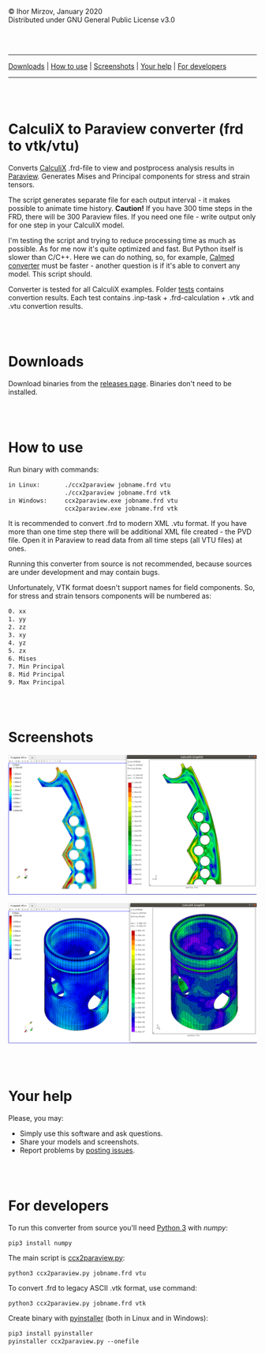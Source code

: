 © Ihor Mirzov, January 2020  
Distributed under GNU General Public License v3.0

<br/><br/>



---

[Downloads](#downloads) |
[How to use](#how-to-use) |
[Screenshots](#screenshots) |
[Your help](#your-help) |
[For developers](#for-developers)

---

<br/><br/>



# CalculiX to Paraview converter (frd to vtk/vtu)

Converts [CalculiX](http://www.dhondt.de/) .frd-file to view and postprocess analysis results in [Paraview](https://www.paraview.org/). Generates Mises and Principal components for stress and strain tensors.

The script generates separate file for each output interval - it makes possible to animate time history. **Caution!** If you have 300 time steps in the FRD, there will be 300 Paraview files. If you need one file - write output only for one step in your CalculiX model.

I'm testing the script and trying to reduce processing time as much as possible. As for me now it's quite optimized and fast. But Python itself is slower than C/C++. Here we can do nothing, so, for example, [Calmed converter](https://www.salome-platform.org/forum/forum_12/126338563) must be faster - another question is if it's able to convert any model. This script should.

Converter is tested for all CalculiX examples. Folder [tests](./tests/) contains convertion results. Each test contains .inp-task + .frd-calculation + .vtk and .vtu convertion results.

<br/><br/>



# Downloads

Download binaries from the [releases page](https://github.com/imirzov/ccx2paraview/releases). Binaries don't need to be installed.

<br/><br/>



# How to use

Run binary with commands:

    in Linux:       ./ccx2paraview jobname.frd vtu
                    ./ccx2paraview jobname.frd vtk
    in Windows:     ccx2paraview.exe jobname.frd vtu
                    ccx2paraview.exe jobname.frd vtk

It is recommended to convert .frd to modern XML .vtu format. If you have more than one time step there will be additional XML file created - the PVD file. Open it in Paraview to read data from all time steps (all VTU files) at ones.

Running this converter from source is not recommended, because sources are under development and may contain bugs.

Unfortunately, VTK format doesn't support names for field components. So, for stress and strain tensors components will be numbered as:

    0. xx
    1. yy
    2. zz
    3. xy
    4. yz
    5. zx
    6. Mises
    7. Min Principal
    8. Mid Principal
    9. Max Principal

<br/><br/>



# Screenshots

![baffle](./tests/other/Ihor_Mirzov_baffle_2D.png "baffle")

![piston](./tests/other/Sergio_Pluchinsky_piston.png "piston")

<br/><br/>



# Your help

Please, you may:

- Simply use this software and ask questions.
- Share your models and screenshots.
- Report problems by [posting issues](https://github.com/imirzov/ccx2paraview/issues).

<br/><br/>



# For developers

To run this converter from source you'll need [Python 3](https://www.python.org/downloads/) with *numpy*:

    pip3 install numpy

The main script is [ccx2paraview.py](ccx2paraview.py):

    python3 ccx2paraview.py jobname.frd vtu

To convert .frd to legacy ASCII .vtk format, use command:

    python3 ccx2paraview.py jobname.frd vtk

Create binary with [pyinstaller](https://www.pyinstaller.org/) (both in Linux and in Windows):

    pip3 install pyinstaller
    pyinstaller ccx2paraview.py --onefile
